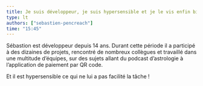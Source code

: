 ```yaml
---
title: Je suis développeur, je suis hypersensible et je le vis enfin bien !
type: lt
authors: ["sebastien-pencreach"]
time: "15:45"
---
```


Sébastion est développeur depuis 14 ans. Durant cette période il a participé à des dizaines de projets, rencontré de nombreux collègues et travaillé dans une multitude d’équipes, sur des sujets allant du podcast d’astrologie à l’application de paiement par QR code.

Et il est hypersensible ce qui ne lui a pas facilité la tâche&nbsp;!
